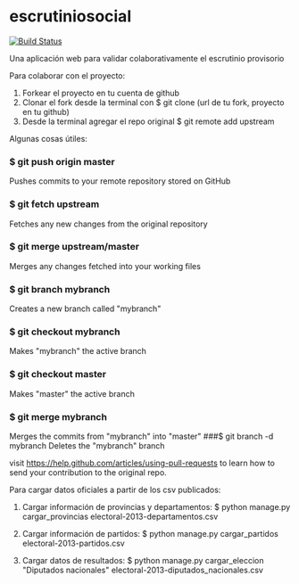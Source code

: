 escrutiniosocial
================

[![Build Status](https://travis-ci.org/democraciaconcodigos/escrutiniosocial.png?branch=master)](https://travis-ci.org/democraciaconcodigos/escrutiniosocial)

Una aplicación web para validar colaborativamente el escrutinio provisorio

Para colaborar con el proyecto:

1. Forkear el proyecto en tu cuenta de github
2. Clonar el fork desde la terminal con
    $ git clone (url de tu fork, proyecto en tu github)
3. Desde la terminal agregar el repo original
    $ git remote add upstream

Algunas cosas útiles:
### $ git push origin master
Pushes commits to your remote repository stored on GitHub
### $ git fetch upstream
Fetches any new changes from the original repository
### $ git merge upstream/master
Merges any changes fetched into your working files
### $ git branch mybranch
Creates a new branch called "mybranch"
### $ git checkout mybranch
Makes "mybranch" the active branch
### $ git checkout master
Makes "master" the active branch
### $ git merge mybranch
Merges the commits from "mybranch" into "master"
###$ git branch -d mybranch
Deletes the "mybranch" branch

visit https://help.github.com/articles/using-pull-requests
to learn how to send your contribution to the original repo.




Para cargar datos oficiales a partir de los csv publicados:

1. Cargar información de provincias y departamentos:
    $ python manage.py cargar_provincias electoral-2013-departamentos.csv

2. Cargar información de partidos:
    $ python manage.py cargar_partidos electoral-2013-partidos.csv

3. Cargar datos de resultados:
    $ python manage.py cargar_eleccion "Diputados nacionales" electoral-2013-diputados_nacionales.csv

